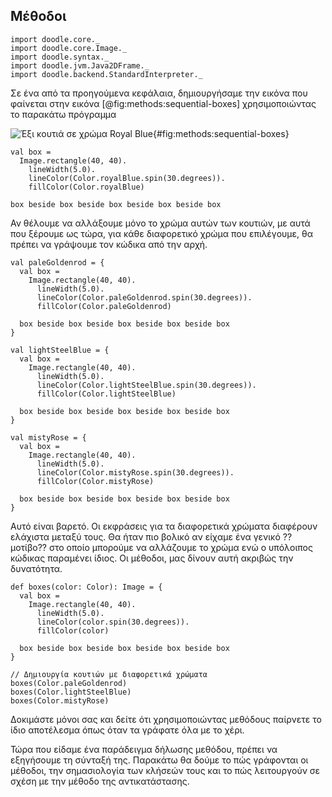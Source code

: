 ## Μέθοδοι

```tut:invisible
import doodle.core._
import doodle.core.Image._
import doodle.syntax._
import doodle.jvm.Java2DFrame._
import doodle.backend.StandardInterpreter._
```

Σε ένα από τα προηγούμενα κεφάλαια, δημιουργήσαμε την εικόνα που φαίνεται στην εικόνα  [@fig:methods:sequential-boxes] χρησιμοποιώντας το παρακάτω πρόγραμμα

![Έξι κουτιά σε χρώμα Royal Blue](./src/pages/programs/sequential-boxes.pdf+svg){#fig:methods:sequential-boxes}

```tut:silent:book
val box =
  Image.rectangle(40, 40).
    lineWidth(5.0).
    lineColor(Color.royalBlue.spin(30.degrees)).
    fillColor(Color.royalBlue) 

box beside box beside box beside box beside box
```

Αν θέλουμε να αλλάξουμε μόνο το χρώμα αυτών των κουτιών, με αυτά που ξέρουμε ως τώρα, για κάθε διαφορετικό χρώμα που επιλέγουμε, θα πρέπει να γράψουμε τον κώδικα από την αρχή.

```tut:silent:book
val paleGoldenrod = {
  val box = 
    Image.rectangle(40, 40).
      lineWidth(5.0).
      lineColor(Color.paleGoldenrod.spin(30.degrees)).
      fillColor(Color.paleGoldenrod) 

  box beside box beside box beside box beside box
}

val lightSteelBlue = {
  val box =
    Image.rectangle(40, 40).
      lineWidth(5.0).
      lineColor(Color.lightSteelBlue.spin(30.degrees)).
      fillColor(Color.lightSteelBlue) 

  box beside box beside box beside box beside box
}

val mistyRose = {
  val box =
    Image.rectangle(40, 40).
      lineWidth(5.0).
      lineColor(Color.mistyRose.spin(30.degrees)).
      fillColor(Color.mistyRose) 

  box beside box beside box beside box beside box
}
```

Αυτό είναι βαρετό.
Οι εκφράσεις για τα διαφορετικά χρώματα διαφέρουν ελάχιστα μεταξύ τους.
Θα ήταν πιο βολικό αν είχαμε ένα γενικό ??μοτίβο?? στο οποίο μπορούμε να αλλάζουμε το χρώμα ενώ ο υπόλοιπος κώδικας παραμένει ίδιος.
Οι μέθοδοι, μας δίνουν αυτή ακριβώς την δυνατότητα.

```tut:silent:book
def boxes(color: Color): Image = {
  val box =
    Image.rectangle(40, 40).
      lineWidth(5.0).
      lineColor(color.spin(30.degrees)).
      fillColor(color) 

  box beside box beside box beside box beside box
}

// Δημιουργία κουτιών με διαφορετικά χρώματα
boxes(Color.paleGoldenrod)
boxes(Color.lightSteelBlue)
boxes(Color.mistyRose)
```

Δοκιμάστε μόνοι σας και δείτε ότι χρησιμοποιώντας μεθόδους παίρνετε το ίδιο αποτέλεσμα όπως όταν τα γράφατε όλα με το χέρι.

Τώρα που είδαμε ένα παράδειγμα δήλωσης μεθόδου, πρέπει να εξηγήσουμε τη σύνταξή της. Παρακάτω θα δούμε το πώς γράφονται οι μέθοδοι, την σημασιολογία των κλήσεών τους και το πώς λειτουργούν σε σχέση με την μέθοδο της αντικατάστασης.
